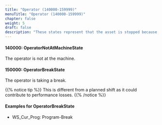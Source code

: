 ```yaml
---
title: "Operator (140000-159999)"
menuTitle: "Operator (140000-159999)"
chapter: false
weight: 5
draft: false
description: "These states represent that the asset is stopped because of operator related issues."
---
```



#### 140000: OperatorNotAtMachineState

The operator is not at the machine. 

#### 150000: OperatorBreakState

The operator is taking a break. 

{{% notice tip %}}
This is different from a planned shift as it could contribute to performance losses. 
{{% /notice %}}

#### Examples for OperatorBreakState

- WS_Cur_Prog: Program-Break


